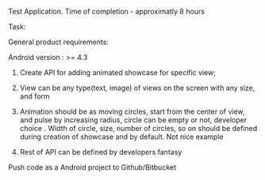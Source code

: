 Test Application.
Time of completion - approximatly 8 hours


Task:

General product requirements:

Android version : >= 4.3

1) Create API for adding animated showcase for specific view;

2) View can be any type(text, image) of views on the screen with any size, and form

3) Animation should be as moving circles, start from the center of view, and pulse by increasing radius, circle can be empty or not, developer choice . Width of circle, size, number of circles, so on should be defined during creation of showcase and by default. Not nice example

4) Rest of API can be defined by developers fantasy

Push code as a Android project to Github/Bitbucket